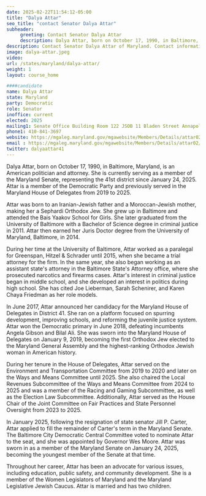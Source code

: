 ```yaml
---
date: 2025-02-22T11:54:12-05:00
title: "Dalya Attar"
seo_title: "contact Senator Dalya Attar"
subheader:
     greeting: Contact Senator Dalya Attar
     description: Dalya Attar, born on October 17, 1990, in Baltimore, Maryland, is an American politician and attorney. She is currently serving as a member of the Maryland Senate, representing the 41st district since January 24, 2025.
description: Contact Senator Dalya Attar of Maryland. Contact information for Dalya Attar includes email address, phone number, and mailing address.
image: dalya-attar.jpeg
video:
url: /states/maryland/dalya-attar/
weight: 1
layout: course_home

####candidate
name: Dalya Attar
state: Maryland
party: Democratic
role: Senator
inoffice: current
elected: 2025
mailing1: Senate Office Building Room 122 JSOB 11 Bladen Street Annapolis, MD 21401
phone1: 410-841-3697
website: https://mgaleg.maryland.gov/mgawebsite/Members/Details/attar02/
email : https://mgaleg.maryland.gov/mgawebsite/Members/Details/attar02/
twitter: dalyaattar41
---
```

Dalya Attar, born on October 17, 1990, in Baltimore, Maryland, is an American politician and attorney. She is currently serving as a member of the Maryland Senate, representing the 41st district since January 24, 2025. Attar is a member of the Democratic Party and previously served in the Maryland House of Delegates from 2019 to 2025.

Attar was born to an Iranian-Jewish father and a Moroccan-Jewish mother, making her a Sephardi Orthodox Jew. She grew up in Baltimore and attended the Bais Yaakov School for Girls. She later graduated from the University of Baltimore with a Bachelor of Science degree in criminal justice in 2011. Attar then earned her Juris Doctor degree from the University of Maryland, Baltimore, in 2014.

During her time at the University of Baltimore, Attar worked as a paralegal for Greenspan, Hitzel & Schrader until 2015, when she became a trial attorney for the firm. In the same year, she also began working as an assistant state's attorney in the Baltimore State's Attorney office, where she prosecuted narcotics and firearms cases. Attar's interest in criminal justice began in middle school, and she developed an interest in politics during high school. She has cited Joe Lieberman, Sarah Schenirer, and Karen Chaya Friedman as her role models.

In June 2017, Attar announced her candidacy for the Maryland House of Delegates in District 41. She ran on a platform focused on spurring development, improving schools, and reforming the juvenile justice system. Attar won the Democratic primary in June 2018, defeating incumbents Angela Gibson and Bilal Ali. She was sworn into the Maryland House of Delegates on January 9, 2019, becoming the first Orthodox Jew elected to the Maryland General Assembly and the highest-ranking Orthodox Jewish woman in American history.

During her tenure in the House of Delegates, Attar served on the Environment and Transportation Committee from 2019 to 2020 and later on the Ways and Means Committee until 2025. She also chaired the Local Revenues Subcommittee of the Ways and Means Committee from 2024 to 2025 and was a member of the Racing and Gaming Subcommittee, as well as the Election Law Subcommittee. Additionally, Attar served as the House Chair of the Joint Committee on Fair Practices and State Personnel Oversight from 2023 to 2025.

In January 2025, following the resignation of state senator Jill P. Carter, Attar applied to fill the remainder of Carter's term in the Maryland Senate. The Baltimore City Democratic Central Committee voted to nominate Attar to the seat, and she was appointed by Governor Wes Moore. Attar was sworn in as a member of the Maryland Senate on January 24, 2025, becoming the youngest member of the Senate at that time.

Throughout her career, Attar has been an advocate for various issues, including education, public safety, and community development. She is a member of the Women Legislators of Maryland and the Maryland Legislative Jewish Caucus. Attar is married and has two children.
